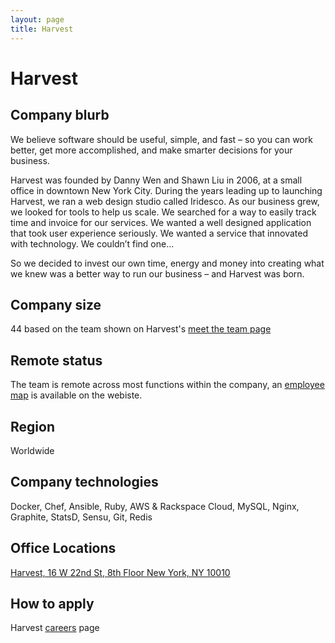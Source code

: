 ```yaml
---
layout: page
title: Harvest
---
```


# Harvest

## Company blurb

We believe software should be useful, simple, and fast – so you can work better, get more accomplished, and make smarter decisions for your business.

Harvest was founded by Danny Wen and Shawn Liu in 2006, at a small office in downtown New York City. During the years leading up to launching Harvest, we ran a web design studio called Iridesco. As our business grew, we looked for tools to help us scale. We searched for a way to easily track time and invoice for our services. We wanted a well designed application that took user experience seriously. We wanted a service that innovated with technology. We couldn’t find one...

So we decided to invest our own time, energy and money into creating what we knew was a better way to run our business – and Harvest was born.

## Company size

44 based on the team shown on Harvest's [meet the team page](https://www.getharvest.com/about/meet-the-team)

## Remote status

The team is remote across most functions within the company, an [employee map](https://www.getharvest.com/made-on-earth) is available on the webiste.

## Region

Worldwide

## Company technologies

Docker, Chef,  Ansible, Ruby, AWS & Rackspace Cloud, MySQL, Nginx, Graphite, StatsD, Sensu, Git, Redis

## Office Locations

[Harvest, 16 W 22nd St, 8th Floor New York, NY 10010](https://www.google.com/maps/place/16+W+22nd+St,+New+York,+NY+10010/@40.7412079,-73.9934994,17z/data=!3m1!4b1!4m2!3m1!1s0x89c259a386c20bd5:0x6da26b75635d4e84?hl=en)

## How to apply

Harvest [careers](https://www.getharvest.com/careers) page
